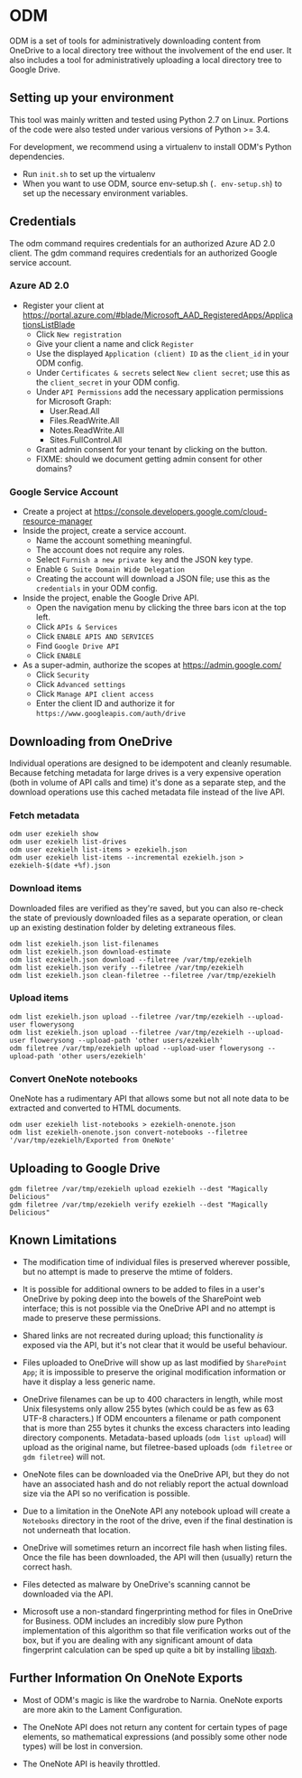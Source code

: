 # ODM

ODM is a set of tools for administratively downloading content from OneDrive
to a local directory tree without the involvement of the end user. It also
includes a tool for administratively uploading a local directory tree to Google
Drive.

## Setting up your environment

This tool was mainly written and tested using Python 2.7 on Linux. Portions of
the code were also tested under various versions of Python >= 3.4.

For development, we recommend using a virtualenv to install ODM's Python
dependencies.

* Run `init.sh` to set up the virtualenv
* When you want to use ODM, source env-setup.sh (`. env-setup.sh`) to set up the
  necessary environment variables.

## Credentials

The odm command requires credentials for an authorized Azure AD 2.0 client.
The gdm command requires credentials for an authorized Google service account.

### Azure AD 2.0

* Register your client at https://portal.azure.com/#blade/Microsoft_AAD_RegisteredApps/ApplicationsListBlade
    * Click `New registration`
    * Give your client a name and click `Register`
    * Use the displayed `Application (client) ID` as the `client_id` in your
      ODM config.
    * Under `Certificates & secrets` select `New client secret`; use this as
      the `client_secret` in your ODM config.
    * Under `API Permissions` add the necessary application
      permissions for Microsoft Graph:
        * User.Read.All
        * Files.ReadWrite.All
        * Notes.ReadWrite.All
        * Sites.FullControl.All
    * Grant admin consent for your tenant by clicking on the button.
    * FIXME: should we document getting admin consent for other domains?

### Google Service Account

* Create a project at
  https://console.developers.google.com/cloud-resource-manager
* Inside the project, create a service account.
    * Name the account something meaningful.
    * The account does not require any roles.
    * Select `Furnish a new private key` and the JSON key type.
    * Enable `G Suite Domain Wide Delegation`
    * Creating the account will download a JSON file; use this as the
      `credentials` in your ODM config.
* Inside the project, enable the Google Drive API.
    * Open the navigation menu by clicking the three bars icon at the top left.
    * Click `APIs & Services`
    * Click `ENABLE APIS AND SERVICES`
    * Find `Google Drive API`
    * Click `ENABLE`
* As a super-admin, authorize the scopes at https://admin.google.com/
    * Click `Security`
    * Click `Advanced settings`
    * Click `Manage API client access`
    * Enter the client ID and authorize it for
      `https://www.googleapis.com/auth/drive`

## Downloading from OneDrive

Individual operations are designed to be idempotent and cleanly
resumable. Because fetching metadata for large drives is a very
expensive operation (both in volume of API calls and time) it's done
as a separate step, and the download operations use this cached
metadata file instead of the live API.

### Fetch metadata

```
odm user ezekielh show
odm user ezekielh list-drives
odm user ezekielh list-items > ezekielh.json
odm user ezekielh list-items --incremental ezekielh.json > ezekielh-$(date +%f).json
```

### Download items

Downloaded files are verified as they're saved, but you can also re-check the
state of previously downloaded files as a separate operation, or clean up
an existing destination folder by deleting extraneous files.

```
odm list ezekielh.json list-filenames
odm list ezekielh.json download-estimate
odm list ezekielh.json download --filetree /var/tmp/ezekielh
odm list ezekielh.json verify --filetree /var/tmp/ezekielh
odm list ezekielh.json clean-filetree --filetree /var/tmp/ezekielh
```

### Upload items

```
odm list ezekielh.json upload --filetree /var/tmp/ezekielh --upload-user flowerysong
odm list ezekielh.json upload --filetree /var/tmp/ezekielh --upload-user flowerysong --upload-path 'other users/ezekielh'
odm filetree /var/tmp/ezekielh upload --upload-user flowerysong --upload-path 'other users/ezekielh'
```

### Convert OneNote notebooks

OneNote has a rudimentary API that allows some but not all note data to be
extracted and converted to HTML documents.

```
odm user ezekielh list-notebooks > ezekielh-onenote.json
odm list ezekielh-onenote.json convert-notebooks --filetree '/var/tmp/ezekielh/Exported from OneNote'
```

## Uploading to Google Drive

```
gdm filetree /var/tmp/ezekielh upload ezekielh --dest "Magically Delicious"
gdm filetree /var/tmp/ezekielh verify ezekielh --dest "Magically Delicious"
```

## Known Limitations

* The modification time of individual files is preserved wherever possible, but
  no attempt is made to preserve the mtime of folders.

* It is possible for additional owners to be added to files in a user's OneDrive
  by poking deep into the bowels of the SharePoint web interface; this is not
  possible via the OneDrive API and no attempt is made to preserve these
  permissions.

* Shared links are not recreated during upload; this functionality *is* exposed
  via the API, but it's not clear that it would be useful behaviour.

* Files uploaded to OneDrive will show up as last modified by `SharePoint App`;
  it is impossible to preserve the original modification information or have it
  display a less generic name.

* OneDrive filenames can be up to 400 characters in length, while most Unix
  filesystems only allow 255 bytes (which could be as few as 63 UTF-8
  characters.) If ODM encounters a filename or path component that is more than
  255 bytes it chunks the excess characters into leading directory components.
  Metadata-based uploads (`odm list upload`) will upload as the original name,
  but filetree-based uploads (`odm filetree` or `gdm filetree`) will not.

* OneNote files can be downloaded via the OneDrive API, but they do not have an
  associated hash and do not reliably report the actual download size via the
  API so no verification is possible.

* Due to a limitation in the OneNote API any notebook upload will create a
  `Notebooks` directory in the root of the drive, even if the final destination
  is not underneath that location.

* OneDrive will sometimes return an incorrect file hash when listing files.
  Once the file has been downloaded, the API will then (usually) return the
  correct hash.

* Files detected as malware by OneDrive's scanning cannot be downloaded via
  the API.

* Microsoft use a non-standard fingerprinting method for files in OneDrive for
  Business. ODM includes an incredibly slow pure Python implementation of this
  algorithm so that file verification works out of the box, but if you are
  dealing with any significant amount of data fingerprint calculation can be
  sped up quite a bit by installing
  [libqxh](https://github.com/flowerysong/quickxorhash).

## Further Information On OneNote Exports

* Most of ODM's magic is like the wardrobe to Narnia. OneNote exports are more
  akin to the Lament Configuration.

* The OneNote API does not return any content for certain types of page
  elements, so mathematical expressions (and possibly some other node types)
  will be lost in conversion.

* The OneNote API is heavily throttled.
